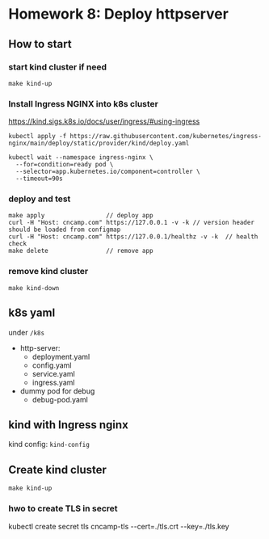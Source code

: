 # Homework 8: Deploy httpserver
## How to start 
### start kind cluster if need
`make kind-up`
### Install Ingress NGINX into k8s cluster
https://kind.sigs.k8s.io/docs/user/ingress/#using-ingress
```shell
kubectl apply -f https://raw.githubusercontent.com/kubernetes/ingress-nginx/main/deploy/static/provider/kind/deploy.yaml

kubectl wait --namespace ingress-nginx \
  --for=condition=ready pod \
  --selector=app.kubernetes.io/component=controller \
  --timeout=90s
```
### deploy and test
```shell
make apply                 // deploy app
curl -H "Host: cncamp.com" https://127.0.0.1 -v -k // version header should be loaded from configmap
curl -H "Host: cncamp.com" https://127.0.0.1/healthz -v -k  // health check
make delete                // remove app
```

### remove kind cluster 
`make kind-down`


## k8s yaml
under `/k8s`
- http-server:
  - deployment.yaml
  - config.yaml
  - service.yaml
  - ingress.yaml
- dummy pod for debug
  - debug-pod.yaml


## kind with Ingress nginx
kind config: `kind-config`
## Create kind cluster
```shell
make kind-up
```

### hwo to create TLS in secret
kubectl create secret tls cncamp-tls --cert=./tls.crt --key=./tls.key


